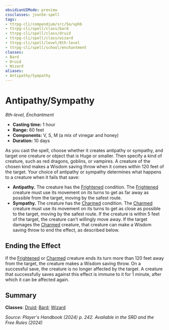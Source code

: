 ```yaml
---
obsidianUIMode: preview
cssclasses: json5e-spell
tags:
- ttrpg-cli/compendium/src/5e/xphb
- ttrpg-cli/spell/class/bard
- ttrpg-cli/spell/class/druid
- ttrpg-cli/spell/class/wizard
- ttrpg-cli/spell/level/8th-level
- ttrpg-cli/spell/school/enchantment
classes:
- Bard
- Druid
- Wizard
aliases:
- Antipathy/Sympathy
---
```

# Antipathy/Sympathy
*8th-level, Enchantment*  


- **Casting time:** 1 hour
- **Range:** 60 feet
- **Components:** V, S, M (a mix of vinegar and honey)
- **Duration:** 10 days

As you cast the spell, choose whether it creates antipathy or sympathy, and target one creature or object that is Huge or smaller. Then specify a kind of creature, such as red dragons, goblins, or vampires. A creature of the chosen kind makes a Wisdom saving throw when it comes within 120 feet of the target. Your choice of antipathy or sympathy determines what happens to a creature when it fails that save:

- **Antipathy.** The creature has the [Frightened](/3-Mechanics/CLI/conditions.md#Frightened) condition. The [Frightened](/3-Mechanics/CLI/conditions.md#Frightened) creature must use its movement on its turns to get as far away as possible from the target, moving by the safest route.  
- **Sympathy.** The creature has the [Charmed](/3-Mechanics/CLI/conditions.md#Charmed) condition. The [Charmed](/3-Mechanics/CLI/conditions.md#Charmed) creature must use its movement on its turns to get as close as possible to the target, moving by the safest route. If the creature is within 5 feet of the target, the creature can't willingly move away. If the target damages the [Charmed](/3-Mechanics/CLI/conditions.md#Charmed) creature, that creature can make a Wisdom saving throw to end the effect, as described below.  

## Ending the Effect

If the [Frightened](/3-Mechanics/CLI/conditions.md#Frightened) or [Charmed](/3-Mechanics/CLI/conditions.md#Charmed) creature ends its turn more than 120 feet away from the target, the creature makes a Wisdom saving throw. On a successful save, the creature is no longer affected by the target. A creature that successfully saves against this effect is immune to it for 1 minute, after which it can be affected again.

## Summary

**Classes**: [Druid](/3-Mechanics/CLI/lists/list-spells-classes-druid.md); [Bard](/3-Mechanics/CLI/lists/list-spells-classes-bard.md); [Wizard](/3-Mechanics/CLI/lists/list-spells-classes-wizard.md)

*Source: Player's Handbook (2024) p. 242. Available in the <span title='Systems Reference Document (5.2)'>SRD</span> and the Free Rules (2024)*